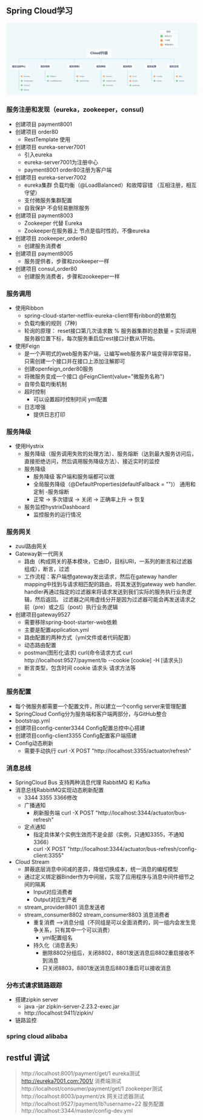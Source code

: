 ## Spring Cloud学习
![image-20210609114259282](image-20210609114259282.png)

### 服务注册和发现（eureka，zookeeper，consul)
- 创建项目 payment8001
- 创建项目 order80
  - RestTemplate 使用
- 创建项目 eureka-server7001
  - 引入eureka
  - eureka-server7001为注册中心
  - payment8001 order80注册为客户端
- 创建项目 eureka-server7002
  - eureka集群 负载均衡（@LoadBalanced）和故障容错 （互相注册，相互守望）
  - 支付微服务集群配置
  - 自我保护 不会轻易删除服务
- 创建项目 payment8003
  - Zookeeper 代替 Eureka
  - Zookeeper在服务器上 节点是临时性的，不像eureka
- 创建项目 zookeeper_order80
  - 创建服务消费者
- 创建项目 payment8005
  - 服务提供者，步骤和zookeeper一样
- 创建项目 consul_order80
  - 创建服务消费者，步骤和zookeeper一样
  
### 服务调用
- 使用Ribbon
  - spring-cloud-starter-netflix-eureka-client带有ribbon的依赖包
  - 负载均衡的规则（7种）
  - 轮询的原理： reset接口第几次请求数 % 服务器集群的总数量 = 实际调用服务器位置下标，每次服务重启后rest接口计数从1开始。
- 使用Feign
  - 是一个声明式的web服务客户端，让编写web服务客户端变得非常容易，只需创建一个接口并在接口上添加注解即可
  - 创建openfeign_order80服务
  - 将微服务变成一个接口 @FeignClient(value="微服务名称")
  - 自带负载均衡机制
  - 超时控制
    - 可以设置超时控制时间 yml配置
  - 日志增强
    - 提供日志打印
    
### 服务降级
- 使用Hystrix
  - 服务降级（服务调用失败的处理方法）、服务熔断（达到最大服务访问后，直接拒绝访问，然后调用服务降级方法）、接近实时的监控
  - 服务降级
    - 服务降级 客户端和服务端都可以做
    - 全局服务降级（@DefaultProperties(defaultFallback = "")）  通用和定制
    -服务熔断
    - 正常 -> 多次错误 -> 关闭 -> 正确率上升 -> 恢复
  - 服务监控hystrixDashboard
    - 监控服务的运行情况

### 服务网关
  - zuul路由网关
  - Gateway新一代网关
    - 路由（构成网关的基本模块，它由ID，目标URI，一系列的断言和过滤器组成），断言，过滤
    - 工作流程：客户端想gateway发出请求，然后在gateway handler mapping中找到与请求相匹配的路由，将其发送到gateway web handler.
               handler再通过指定的过滤器来将请求发送到我们实际的服务执行业务逻辑，然后返回。
               过滤器之间用虚线分开是因为过滤器可能会再发送请求之前（pre）或之后（post）执行业务逻辑
  - 创建项目gateway9527
    - 需要移除spring-boot-starter-web依赖
    - 主要是配置application.yml
    - 路由配置的两种方式（yml文件或者代码配置）
    - 动态路由配置
    - postman(图形化请求) curl(命令请求方式 curl http://localhost:9527/payment/lb --cookie [cookie] -H [请求头])
    - 断言类型，包含时间 cookie 请求头 请求方法等
    - 

### 服务配置
  - 每个微服务都需要一个配置文件，所以建立一个config server来管理配置
  - SpringCloud Config分为服务端和客户端两部分，与GitHub整合
  - bootstrap.yml
  - 创建项目config-center3344 Config配置总控中心搭建
  - 创建项目config-client3355 Config配置客户端搭建
  - Config动态刷新
    - 需要手动执行 curl -X POST "http://localhost:3355/actuator/refresh"

### 消息总线
  - SpringCloud Bus 支持两种消息代理 RabbitMQ 和 Kafka
  - 消息总线RabbitMQ实现动态刷新配置
    - 3344 3355 3366修改
    - 广播通知
      - 刷新服务端 curl -X POST "http://localhost:3344/actuator/bus-refresh"
    - 定点通知
      - 指定具体某个实例生效而不是全部（实例，只通知3355，不通知3366）
      - curl -X POST "http://localhost:3344/actuator/bus-refresh/config-client:3355"
  - Cloud Stream
    - 屏蔽底层消息中间减的差异，降低切换成本，统一消息的编程模型
    - 通过定义绑定器Binder作为中间层，实现了应用程序与消息中间件细节之间的隔离
      - Input对应消费者
      - Output对应生产者
    - stream_provider8801 消息发送者
    - stream_consumer8802 stream_consumer8803 消息消费者
      - 重复消费 -->消息分组（不同组是可以全面消费的，同一组内会发生竞争关系，只有其中一个可以消费）
        - yml配置组名
      - 持久化（消息丢失）
        - 删除8802分组后，关闭8802，8801发送消息后8802重启接收不到消息
        - 只关闭8803，8801发送消息后8803重启可以接收消息

### 分布式请求链路跟踪
  - 搭建zipkin server
    - java -jar zipkin-server-2.23.2-exec.jar
    - http://localhost:9411/zipkin/
  - 链路监控

### spring cloud alibaba


## restful 调试
> http://localhost:8001/payment/get/1
> eureka测试
> http://eureka7001.com:7001/
> 消费端测试
> http://localhost/consumer/payment/get/1
> zookeeper测试
> http://localhost:8003/payment/zk
> 网关过滤器测试
> http://localhost:9527/payment/lb?username=22
> 服务配置
> http://localhost:3344/master/config-dev.yml